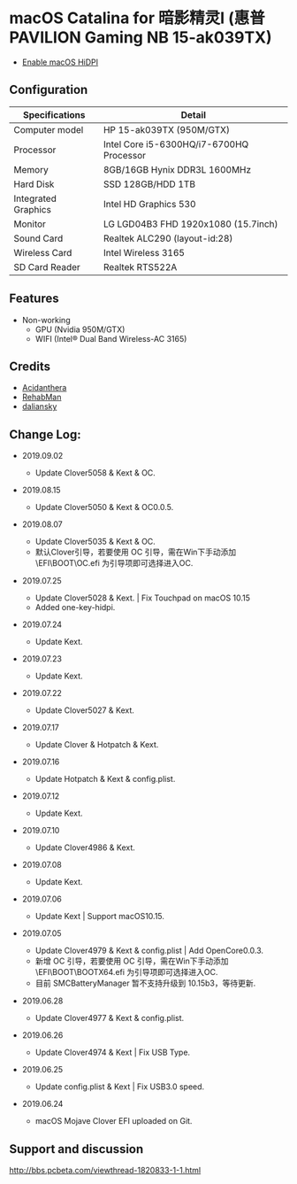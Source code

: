 # macOS Catalina for 暗影精灵I (惠普PAVILION Gaming NB 15-ak039TX)

- [Enable macOS HiDPI](https://github.com/lgs3137/PAVILION_Gaming_NB-macOS/tree/master/one-key-hidpi)

## Configuration

| Specifications | Detail                                                  |
| ------------------- | -------------------------------------------|
| Computer model      | HP 15-ak039TX (950M/GTX)                   |
| Processor           | Intel Core i5-6300HQ/i7-6700HQ Processor   |
| Memory              | 8GB/16GB Hynix DDR3L 1600MHz		   |
| Hard Disk           | SSD 128GB/HDD 1TB  			   |
| Integrated Graphics | Intel HD Graphics 530                      |
| Monitor             | LG LGD04B3 FHD 1920x1080 (15.7inch)  	   |
| Sound Card          | Realtek ALC290 (layout-id:28)              |
| Wireless Card       | Intel Wireless 3165                        |
| SD Card Reader      | Realtek RTS522A				   |

## Features

* Non-working
   * GPU (Nvidia 950M/GTX)
   * WIFI (Intel® Dual Band Wireless-AC 3165)

## Credits

- [Acidanthera](https://github.com/acidanthera)
- [RehabMan](https://github.com/RehabMan) 
- [daliansky](https://github.com/daliansky) 

## Change Log:

- 2019.09.02
	- Update Clover5058 & Kext & OC.

- 2019.08.15
	- Update Clover5050 & Kext & OC0.0.5.

- 2019.08.07
	- Update Clover5035 & Kext & OC.
	- 默认Clover引导，若要使用 OC 引导，需在Win下手动添加 \EFI\BOOT\OC.efi 为引导项即可选择进入OC.

- 2019.07.25
	- Update Clover5028 & Kext. | Fix Touchpad on macOS 10.15
	- Added one-key-hidpi.

- 2019.07.24
	- Update Kext.

- 2019.07.23
	- Update Kext.

- 2019.07.22
	- Update Clover5027 & Kext.

- 2019.07.17
	- Update Clover & Hotpatch & Kext.

- 2019.07.16
	- Update Hotpatch & Kext & config.plist.

- 2019.07.12
	- Update Kext.

- 2019.07.10
	- Update Clover4986 & Kext.

- 2019.07.08
	- Update Kext.

- 2019.07.06
	- Update Kext | Support macOS10.15.

- 2019.07.05
	- Update Clover4979 & Kext & config.plist | Add OpenCore0.0.3.
	- 新增 OC 引导，若要使用 OC 引导，需在Win下手动添加 \EFI\BOOT\BOOTX64.efi 为引导项即可选择进入OC.
	- 目前 SMCBatteryManager 暂不支持升级到 10.15b3，等待更新.

- 2019.06.28
	- Update Clover4977 & Kext & config.plist.

- 2019.06.26
	- Update Clover4974 & Kext | Fix USB Type.

- 2019.06.25
	- Update config.plist & Kext | Fix USB3.0 speed.

- 2019.06.24
	- macOS Mojave Clover EFI uploaded on Git.


## Support and discussion

http://bbs.pcbeta.com/viewthread-1820833-1-1.html
